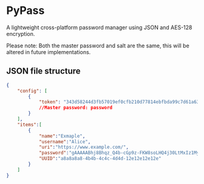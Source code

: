 # PyPass

A lightweight cross-platform password manager using JSON and AES-128 encryption.

Please note: Both the master password and salt are the same, this will be altered in future implementations.

## JSON file structure
```json
{
    "config": [
        {
            "token": "343d58244d3fb57019ef0cfb210d77814ebfbda99c7d61a6320558648d1311cd"
            //Master password: password
        }
    ],
    "items":[
        {
            "name":"Exmaple", 
            "username":"Alice", 
            "uri":"https://www.example.com/",
            "password":"gAAAAABhj8Bhqz_Q4b-cGp9z-FKW8soLHQ4j30LtMxIz1MyyVGjIAbh7b4Gqnjwm-pOC8FFVu8FwpGie4u8YXGumZG1asWXieA==", 
            "UUID":"a8a8a8a8-4b4b-4c4c-4d4d-12e12e12e12e"
        }
    ]
}
```